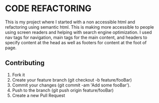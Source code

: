 #                                             CODE REFACTORING

This is my project where I started with a non accessible html and refactoring using semantic html. This is making more accessible to people using screen readers and helping with search engine optimization. I used nav tags for navigation, main tags for the main content, and headers to specify content at the head as well as footers for content at the foot of page.

## Contributing


1. Fork it
2. Create your feature branch (git checkout -b feature/fooBar)
3. Commit your changes (git commit -am 'Add some fooBar').
4. Push to the branch (git push origin feature/fooBar)
5. Create a new Pull Request